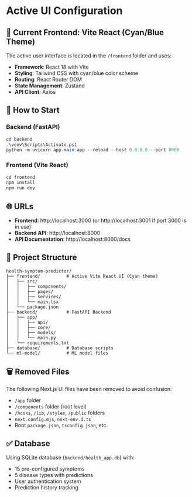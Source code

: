 # Active UI Configuration

## 🎨 Current Frontend: Vite React (Cyan/Blue Theme)

The active user interface is located in the `/frontend` folder and uses:
- **Framework**: React 18 with Vite
- **Styling**: Tailwind CSS with cyan/blue color scheme
- **Routing**: React Router DOM
- **State Management**: Zustand
- **API Client**: Axios

## 🚀 How to Start

### Backend (FastAPI)
```powershell
cd backend
.\venv\Scripts\Activate.ps1
python -m uvicorn app.main:app --reload --host 0.0.0.0 --port 8000
```

### Frontend (Vite React)
```powershell
cd frontend
npm install
npm run dev
```

## 🌐 URLs

- **Frontend**: http://localhost:3000 (or http://localhost:3001 if port 3000 is in use)
- **Backend API**: http://localhost:8000
- **API Documentation**: http://localhost:8000/docs

## 📁 Project Structure

```
health-symptom-predictor/
├── frontend/          # Active Vite React UI (Cyan theme)
│   ├── src/
│   │   ├── components/
│   │   ├── pages/
│   │   ├── services/
│   │   └── main.tsx
│   └── package.json
├── backend/           # FastAPI Backend
│   ├── app/
│   │   ├── api/
│   │   ├── core/
│   │   ├── models/
│   │   └── main.py
│   └── requirements.txt
├── database/          # Database scripts
└── ml-model/          # ML model files
```

## 🗑️ Removed Files

The following Next.js UI files have been removed to avoid confusion:
- `/app` folder
- `/components` folder (root level)
- `/hooks`, `/lib`, `/styles`, `/public` folders
- `next.config.mjs`, `next-env.d.ts`
- Root `package.json`, `tsconfig.json`, etc.

## ✅ Database

Using SQLite database (`backend/health_app.db`) with:
- 15 pre-configured symptoms
- 5 disease types with predictions
- User authentication system
- Prediction history tracking
